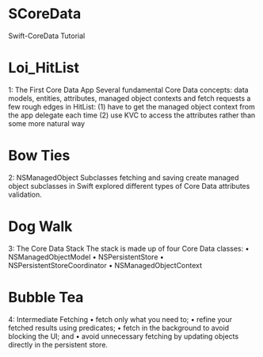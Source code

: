 # SCoreData
Swift-CoreData Tutorial

# Loi_HitList
1: The First Core Data App
Several fundamental Core Data concepts: data models, entities, attributes, managed object contexts and fetch requests
a few rough edges in HitList:
(1) have to get the managed object context from the app delegate each time
(2) use KVC to access the attributes rather than some more natural way

# Bow Ties
2: NSManagedObject Subclasses
fetching and saving
create managed object subclasses in Swift
explored different types of Core Data attributes
validation.

# Dog Walk
3: The Core Data Stack
The stack is made up of four Core Data classes:
• NSManagedObjectModel
• NSPersistentStore
• NSPersistentStoreCoordinator • NSManagedObjectContext

# Bubble Tea
4: Intermediate Fetching
• fetch only what you need to;
• refine your fetched results using predicates;
• fetch in the background to avoid blocking the UI; and
• avoid unnecessary fetching by updating objects directly in the persistent store.